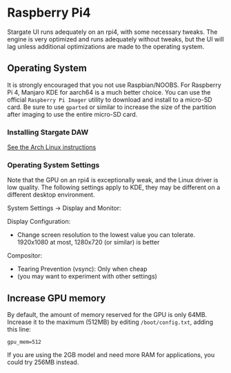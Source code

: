 # Raspberry Pi4
Stargate UI runs adequately on an rpi4, with some necessary tweaks.
The engine is very optimized and runs adequately without tweaks, but the
UI will lag unless additional optimizations are made to the operating system.

## Operating System

It is strongly encouraged that you not use Raspbian/NOOBS.  For Raspberry Pi 4,
Manjaro KDE for aarch64 is a much better choice.  You can use the official
`Raspberry Pi Imager` utility to download and install to a micro-SD card.
Be sure to use `gparted` or similar to increase the size of the partition after
imaging to use the entire micro-SD card. 

### Installing Stargate DAW
[See the Arch Linux instructions](./arch_linux.md)

### Operating System Settings

Note that the GPU on an rpi4 is exceptionally weak, and the Linux driver is 
low quality.  The following settings apply to KDE, they may be different on
a different desktop environment.

System Settings -> Display and Monitor:

Display Configuration:
- Change screen resolution to the lowest value you can tolerate.  1920x1080 at
  most, 1280x720 (or similar) is better

Compositor:
- Tearing Prevention (vsync): Only when cheap
- (you may want to experiment with other settings)

## Increase GPU memory
By default, the amount of memory reserved for the GPU is only 64MB.  Increase
it to the maximum (512MB) by editing `/boot/config.txt`, adding this line:
```
gpu_mem=512
```

If you are using the 2GB model and need more RAM for applications, you could
try 256MB instead.

